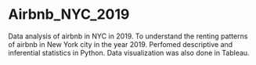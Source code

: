 # Airbnb_NYC_2019
Data analysis of airbnb in NYC in 2019.
To understand the renting patterns of airbnb in New York city in the year 2019.
Perfomed descriptive and inferential statistics in Python.
Data visualization was also done in Tableau.
